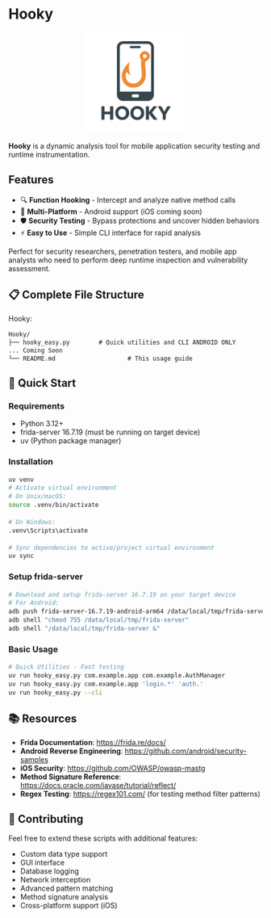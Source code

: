 # Hooky 


<div align="center">
<img src="assets/hooky_icon.png" alt="Description" width="200" height="200">
</div>

**Hooky** is a dynamic analysis tool for mobile application security testing and runtime instrumentation.



## Features
- 🔍 **Function Hooking** - Intercept and analyze native method calls
- 📱 **Multi-Platform** - Android support (iOS coming soon)  
- 🛡️ **Security Testing** - Bypass protections and uncover hidden behaviors
- ⚡ **Easy to Use** - Simple CLI interface for rapid analysis

Perfect for security researchers, penetration testers, and mobile app analysts who need to perform deep runtime inspection and vulnerability assessment.


## 📋 Complete File Structure

Hooky:

```
Hooky/
├── hooky_easy.py        # Quick utilities and CLI ANDROID ONLY 
... Coming Soon
└── README.md                    # This usage guide
```

## 🎯 Quick Start

### Requirements
- Python 3.12+
- frida-server 16.7.19 (must be running on target device)
- uv (Python package manager)

### Installation
```bash
uv venv
# Activate virtual environment
# On Unix/macOS:
source .venv/bin/activate

# On Windows:
.venv\Scripts\activate

# Sync dependencies to active/project virtual environment
uv sync
```
### Setup frida-server
```bash
# Download and setup frida-server 16.7.19 on your target device
# For Android:
adb push frida-server-16.7.19-android-arm64 /data/local/tmp/frida-server
adb shell "chmod 755 /data/local/tmp/frida-server"
adb shell "/data/local/tmp/frida-server &"

```

### Basic Usage

```bash
# Quick Utilities - Fast testing
uv run hooky_easy.py com.example.app com.example.AuthManager
uv run hooky_easy.py com.example.app 'login.*' 'auth.'
uv run hooky_easy.py --cli
```

## 📚 Resources

- **Frida Documentation**: https://frida.re/docs/
- **Android Reverse Engineering**: https://github.com/android/security-samples
- **iOS Security**: https://github.com/OWASP/owasp-mastg
- **Method Signature Reference**: https://docs.oracle.com/javase/tutorial/reflect/
- **Regex Testing**: https://regex101.com/ (for testing method filter patterns)


## 🤝 Contributing

Feel free to extend these scripts with additional features:
- Custom data type support
- GUI interface
- Database logging
- Network interception
- Advanced pattern matching
- Method signature analysis
- Cross-platform support (iOS)     